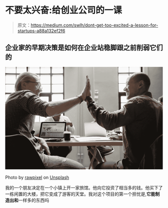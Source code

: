 # 不要太兴奋:给创业公司的一课

> 原文：<https://medium.com/swlh/dont-get-too-excited-a-lesson-for-startups-a88a132ef2f6>

## 企业家的早期决策是如何在企业站稳脚跟之前削弱它们的

![](img/ed79be8986ed9775e24fbc48ecd27d0e.png)

Photo by [rawpixel](https://unsplash.com/@rawpixel?utm_source=medium&utm_medium=referral) on [Unsplash](https://unsplash.com?utm_source=medium&utm_medium=referral)

我的一个朋友决定在一个小镇上开一家旅馆。他向它投资了相当多的钱。他买下了一栋闲置的大楼，把它变成了游客的天堂。我对这个项目的第一个担忧是,**它能制造出和**一样多的东西吗